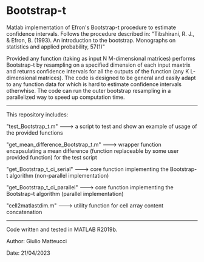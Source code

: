 # Bootstrap-t

Matlab implementation of Efron's Bootstrap-t procedure to estimate confidence intervals. Follows the procedure described in:
"Tibshirani, R. J., & Efron, B. (1993). An introduction to the bootstrap. Monographs on statistics and applied probability, 57(1)"

Provided any function (taking as input N M-dimensional matrices) performs Bootstrap-t by resampling on a specified dimension of each input maxtrix and returns confidence intervals for all the outputs of the function (any K L-dimensional matrices). The code is designed to be general and easily adapt to any function data for which is hard to estimate confidence intervals otherwhise. The code can run the outer bootstrap resampling in a parallelized way to speed up computation time.

--------------------------------------------------------------------------------------------

This repository includes:

"test_Bootstrap_t.m" ---> a script to test and show an example of usage of the provided functions

"get_mean_difference_Bootstrap_t.m" ---> wrapper function encapsulating a mean difference (function replaceable by some user provided function) for the test script

"get_Bootstrap_t_ci_serial" ---> core function implementing the Bootstrap-t algorithm (non-parallel implementation)

"get_Bootstrap_t_ci_parallel" ---> core function implementing the Bootstrap-t algorithm (parallel implementation)

"cell2matlastdim.m" ---> utility function for cell array content concatenation

--------------------------------------------------------------------------------------------

Code written and tested in MATLAB R2019b.

Author: Giulio Matteucci

Date: 21/04/2023
